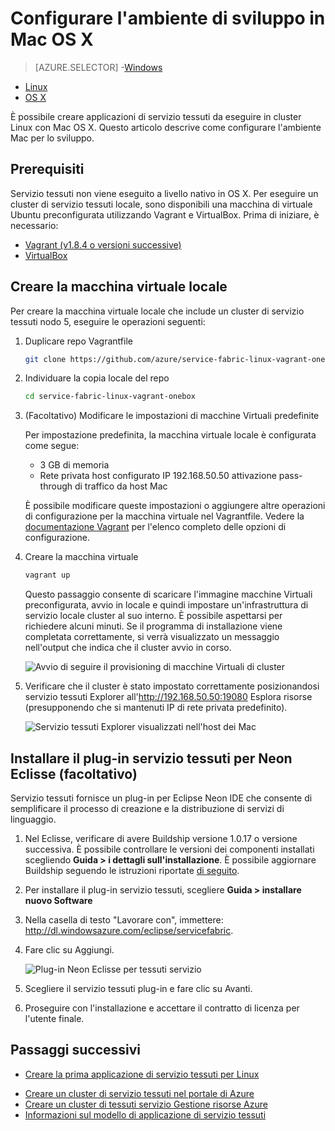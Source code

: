 <properties
   pageTitle="Configurare l'ambiente di sviluppo in Mac OS X | Microsoft Azure"
   description="Installare il runtime, SDK e strumenti e creare un cluster di sviluppo locale. Dopo aver completato l'installazione, sarà possibile creare applicazioni in Mac OS X."
   services="service-fabric"
   documentationCenter=".net"
   authors="seanmck"
   manager="timlt"
   editor=""/>

<tags
   ms.service="service-fabric"
   ms.devlang="dotNet"
   ms.topic="get-started-article"
   ms.tgt_pltfrm="NA"
   ms.workload="NA"
   ms.date="09/25/2016"
   ms.author="seanmck"/>

# <a name="set-up-your-development-environment-on-mac-os-x"></a>Configurare l'ambiente di sviluppo in Mac OS X

> [AZURE.SELECTOR]
-[Windows](service-fabric-get-started.md)
- [Linux](service-fabric-get-started-linux.md)
- [OS X](service-fabric-get-started-mac.md)

È possibile creare applicazioni di servizio tessuti da eseguire in cluster Linux con Mac OS X. Questo articolo descrive come configurare l'ambiente Mac per lo sviluppo.

## <a name="prerequisites"></a>Prerequisiti

Servizio tessuti non viene eseguito a livello nativo in OS X. Per eseguire un cluster di servizio tessuti locale, sono disponibili una macchina di virtuale Ubuntu preconfigurata utilizzando Vagrant e VirtualBox. Prima di iniziare, è necessario:

- [Vagrant (v1.8.4 o versioni successive)](http://wwww.vagrantup.com/downloads)
- [VirtualBox](http://www.virtualbox.org/wiki/Downloads)

## <a name="create-the-local-vm"></a>Creare la macchina virtuale locale

Per creare la macchina virtuale locale che include un cluster di servizio tessuti nodo 5, eseguire le operazioni seguenti:

1. Duplicare repo Vagrantfile

    ```bash
    git clone https://github.com/azure/service-fabric-linux-vagrant-onebox.git
    ```

2. Individuare la copia locale del repo

    ```bash
    cd service-fabric-linux-vagrant-onebox
    ```

3. (Facoltativo) Modificare le impostazioni di macchine Virtuali predefinite

    Per impostazione predefinita, la macchina virtuale locale è configurata come segue:

    - 3 GB di memoria
    - Rete privata host configurato IP 192.168.50.50 attivazione pass-through di traffico da host Mac

    È possibile modificare queste impostazioni o aggiungere altre operazioni di configurazione per la macchina virtuale nel Vagrantfile. Vedere la [documentazione Vagrant](http://www.vagrantup.com/docs) per l'elenco completo delle opzioni di configurazione.

4. Creare la macchina virtuale

    ```bash
    vagrant up
    ```

    Questo passaggio consente di scaricare l'immagine macchine Virtuali preconfigurata, avvio in locale e quindi impostare un'infrastruttura di servizio locale cluster al suo interno. È possibile aspettarsi per richiedere alcuni minuti. Se il programma di installazione viene completata correttamente, si verrà visualizzato un messaggio nell'output che indica che il cluster avvio in corso.

    ![Avvio di seguire il provisioning di macchine Virtuali di cluster][cluster-setup-script]

5. Verificare che il cluster è stato impostato correttamente posizionandosi servizio tessuti Explorer all'http://192.168.50.50:19080 Esplora risorse (presupponendo che si mantenuti IP di rete privata predefinito).

    ![Servizio tessuti Explorer visualizzati nell'host dei Mac][sfx-mac]


## <a name="install-the-service-fabric-plugin-for-eclipse-neon-optional"></a>Installare il plug-in servizio tessuti per Neon Eclisse (facoltativo)

Servizio tessuti fornisce un plug-in per Eclipse Neon IDE che consente di semplificare il processo di creazione e la distribuzione di servizi di linguaggio.

1. Nel Eclisse, verificare di avere Buildship versione 1.0.17 o versione successiva. È possibile controllare le versioni dei componenti installati scegliendo **Guida > i dettagli sull'installazione**. È possibile aggiornare Buildship seguendo le istruzioni riportate [di seguito][buildship-update].

2. Per installare il plug-in servizio tessuti, scegliere **Guida > installare nuovo Software**

3. Nella casella di testo "Lavorare con", immettere: http://dl.windowsazure.com/eclipse/servicefabric.

4. Fare clic su Aggiungi.

    ![Plug-in Neon Eclisse per tessuti servizio][sf-eclipse-plugin-install]

5. Scegliere il servizio tessuti plug-in e fare clic su Avanti.

6. Proseguire con l'installazione e accettare il contratto di licenza per l'utente finale.

## <a name="next-steps"></a>Passaggi successivi

- [Creare la prima applicazione di servizio tessuti per Linux](service-fabric-create-your-first-linux-application-with-java.md)

<!-- Links -->

- [Creare un cluster di servizio tessuti nel portale di Azure](service-fabric-cluster-creation-via-portal.md)
- [Creare un cluster di tessuti servizio Gestione risorse Azure](service-fabric-cluster-creation-via-arm.md)
- [Informazioni sul modello di applicazione di servizio tessuti](service-fabric-application-model.md)

<!-- Images -->
[cluster-setup-script]: ./media/service-fabric-get-started-mac/cluster-setup-mac.png
[sfx-mac]: ./media/service-fabric-get-started-mac/sfx-mac.png
[sf-eclipse-plugin-install]: ./media/service-fabric-get-started-mac/sf-eclipse-plugin-install.png
[buildship-update]: https://projects.eclipse.org/projects/tools.buildship
